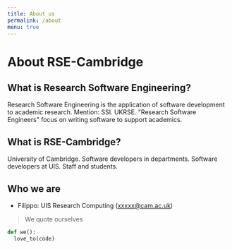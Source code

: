```yaml
---
title: About us
permalink: /about
menu: true
---
```


# About RSE-Cambridge

## What is Research Software Engineering?

Research Software Engineering is the application of software development to academic research.
Mention: SSI. UKRSE.
"Research Software Engineers" focus on writing software to support academics. 

## What is RSE-Cambridge?

University of Cambridge.
Software developers in departments.
Software developers at UIS.
Staff and students.

## Who we are
 - Filippo: UIS Research Computing (xxxxx@cam.ac.uk)


> We quote ourselves

```python
def we():
  love_to(code)
```
